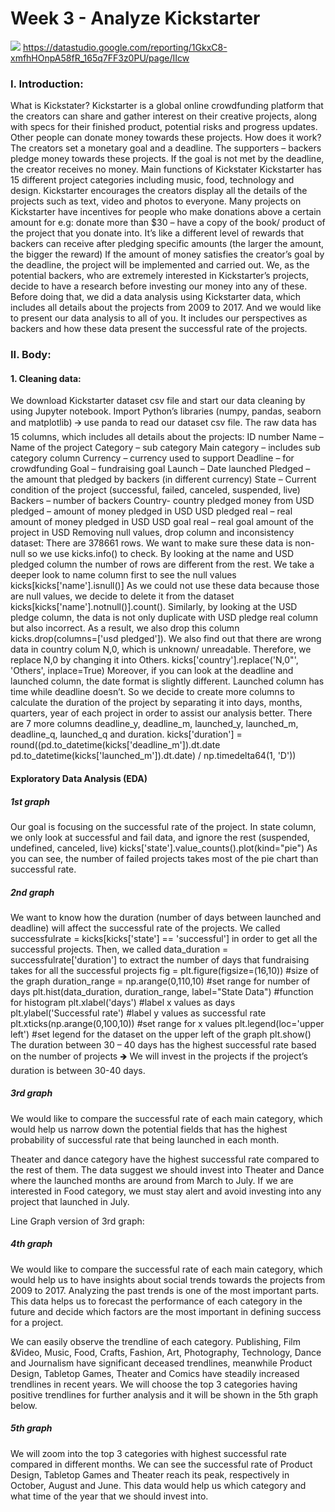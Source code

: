 # Week 3 - Analyze Kickstarter
![](https://i.imgur.com/RTFJQVt.jpg)
https://datastudio.google.com/reporting/1GkxC8-xmfhHOnpA58fR_165q7FF3z0PU/page/IIcw


###    I. Introduction:
What is Kickstater?
Kickstarter is a global online crowdfunding platform that the creators can share and gather interest on their creative projects, along with specs for their finished product, potential risks and progress updates. Other people can donate money towards these projects. 
How does it work?
The creators set a monetary goal and a deadline. The supporters – backers pledge money towards these projects. If the goal is not met by the deadline, the creator receives no money. 
	Main functions of Kickstater
Kickstarter has 15 different project categories including music, food, technology and design. Kickstarter encourages the creators display all the details of the projects such as text, video and photos to everyone. 
Many projects on Kickstarter have incentives for people who make donations above a certain amount for e.g: donate more than $30 – have a copy of the book/ product of the project that you donate into. It’s like a different level of rewards that backers can receive after pledging specific amounts (the larger the amount, the bigger the reward)
If the amount of money satisfies the creator’s goal by the deadline, the project will be implemented and carried out. 
We, as the potential backers, who are extremely interested in Kickstarter’s projects, decide to have a research before investing our money into any of these. Before doing that, we did a data analysis using Kickstarter data, which includes all details about the projects from 2009 to 2017. And we would like to present our data analysis to all of you. It includes our perspectives as backers and how these data present the successful rate of the projects.

###    II. Body:
####    1. Cleaning data:
We download Kickstarter dataset csv file and start our data cleaning by using Jupyter notebook. Import Python’s libraries (numpy, pandas, seaborn and matplotlib) 🡪 use panda to read our dataset csv file. The raw data has 15 columns, which includes all details about the projects: 
ID number
Name – Name of the project 
Category – sub category 
Main category – includes sub category column
Currency – currency used to support 
Deadline – for crowdfunding 
Goal – fundraising goal
Launch – Date launched 
Pledged – the amount that pledged by backers (in different currency) 
State – Current condition of the project (successful, failed, canceled, suspended, live)
Backers – number of backers 
Country- country pledged money from 
USD pledged – amount of money pledged in USD
USD pledged real – real amount of money pledged in USD
USD goal real – real goal amount of the project in USD
Removing null values, drop column and inconsistency dataset:
There are 378661 rows. We want to make sure these data is non-null so we use kicks.info() to check. By looking at the name  and USD pledged column the number of rows are different from the rest. We take a deeper look to name column first to see the null values kicks[kicks['name'].isnull()] As we could not use these data because those are null values, we decide to delete it from the dataset kicks[kicks['name'].notnull()].count(). Similarly, by looking at the USD pledge column, the data is not only duplicate with USD pledge real column but also incorrect. As a result, we also drop this column kicks.drop(columns=['usd pledged']). 
We also find out that there are wrong data in country colum N,0, which is unknown/ unreadable. Therefore, we replace N,0 by changing it into Others.  kicks['country'].replace('N,0"', 'Others', inplace=True)
Moreover, if you can look at the deadline and launched column, the date format is slightly different. Launched column has time while deadline doesn’t. So we decide to create more columns to calculate the duration of the project by separating it into days, months, quarters, year of each project in order to assist our analysis better. There are 7 more columns deadline_y, deadline_m, launched_y, launched_m, deadline_q, launched_q and duration.
kicks['duration'] = round((pd.to_datetime(kicks['deadline_m']).dt.date       pd.to_datetime(kicks['launched_m']).dt.date) / np.timedelta64(1, 'D'))
	
#### Exploratory Data Analysis (EDA)
##### 1st graph
Our goal is focusing on the successful rate of the project. In state column, we only look at successful and fail data, and ignore the rest (suspended, undefined, canceled, live)
kicks['state'].value_counts().plot(kind="pie")
As you can see, the number of failed projects takes most of the pie chart than successful rate. 


##### 2nd graph
We want to know how the duration (number of days between launched and deadline) will affect the successful rate of the projects. 
We called successfulrate = kicks[kicks['state'] == 'successful'] in order to get all the successful projects. Then, we called data_duration = successfulrate['duration'] to extract the number of days that fundraising takes for all the successful projects
fig = plt.figure(figsize=(16,10)) #size of the graph
duration_range = np.arange(0,110,10) #set range for number of days
plt.hist(data_duration, duration_range, label="State Data") #function for histogram 
plt.xlabel('days') #label x values as days
plt.ylabel('Successful rate') #label y values as successful rate 
plt.xticks(np.arange(0,100,10)) #set range for x values 
plt.legend(loc='upper left') #set legend for the dataset on the upper left of the graph
plt.show()
The duration between 30 – 40 days has the highest successful rate based on the number of projects 🡺 We will invest in the projects if the project’s duration is between 30-40 days. 





##### 3rd graph 
We would like to compare the successful rate of each main category, which would help us narrow down the potential fields that has the highest probability of successful rate that being launched in each month.

Theater and dance category have the highest successful rate compared to the rest of them. The data suggest we should invest into Theater  and Dance where the launched months are around from March to July. 
If we are interested in Food category, we must stay alert and avoid investing into any project that launched in July. 

Line Graph version of 3rd graph: 


##### 4th graph
We would like to compare the successful rate of each main category, which would help us to have insights about social trends towards the projects from 2009 to 2017. 
Analyzing the past trends is one of the most important parts. This data helps us to forecast the performance of each category in the future and decide which factors are the most important in defining success for a project.

We can easily observe the trendline of each category. Publishing, Film &Video, Music, Food, Crafts, Fashion, Art, Photography, Technology, Dance and Journalism have significant deceased trendlines, meanwhile Product Design, Tabletop Games, Theater and Comics have steadily increased trendlines in recent years. 
We will choose the top 3 categories having positive trendlines for further analysis and it will be shown in the 5th graph below.
    
    
##### 5th graph
We will zoom into the top 3 categories with highest successful rate compared in different months. We can see the successful rate of Product Design, Tabletop Games and Theater reach its peak, respectively in October, August and June. This data would help us which category and what time of the year that we should invest into. 
